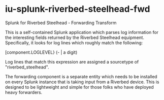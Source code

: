 iu-splunk-riverbed-steelhead-fwd
================================

Splunk for Riverbed Steelhead - Forwarding Transform

This is a self-contained Splunk application which parses log information for the interesting fields returned by the Riverbed Steelhead equipment.  Specifically, it looks for log lines which roughly match the following:

[component.LOGLEVEL} (- | a digit)

Log lines that match this expression are assigned a sourcetype of "riverbed_steelhead".

The forwarding component is a separate entity which needs to be installed on every Splunk instance that is taking input from a Riverbed device.  This is designed to be lightweight and simple for those folks who have deployed heavy forwarders.